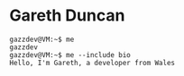 # Gareth Duncan

```console
gazzdev@VM:~$ me
gazzdev
gazzdev@VM:~$ me --include bio
Hello, I'm Gareth, a developer from Wales
```
